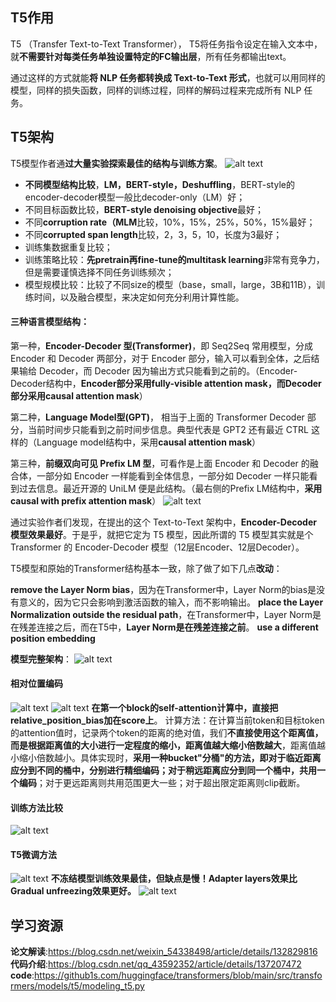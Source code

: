 ## T5作用
T5 （Transfer Text-to-Text Transformer），
T5将任务指令设定在输入文本中，就**不需要针对每类任务单独设置特定的FC输出层**，所有任务都输出text。

通过这样的方式就能**将 NLP 任务都转换成 Text-to-Text 形式**，也就可以用同样的模型，同样的损失函数，同样的训练过程，同样的解码过程来完成所有 NLP 任务。


## T5架构
T5模型作者通**过大量实验探索最佳的结构与训练方案**。
![alt text](334af02850b447df98c1f21212710a87.png)
- **不同模型结构比较**，**LM，BERT-style，Deshuffling**，BERT-style的encoder-decoder模型一般比decoder-only（LM）好；
- 不同目标函数比较，**BERT-style denoising objective**最好；
- 不同**corruption rate（MLM**比较，10%，15%，25%，50%，15%最好；
- 不同**corrupted span length**比较，2，3，5，10，长度为3最好；
- 训练集数据重复比较；
- 训练策略比较：**先pretrain再fine-tune的multitask learning**非常有竞争力，但是需要谨慎选择不同任务训练频次；
- 模型规模比较：比较了不同size的模型（base，small，large，3B和11B），训练时间，以及融合模型，来决定如何充分利用计算性能。

#### 三种语言模型结构：
第一种，**Encoder-Decoder 型(Transformer)**，即 Seq2Seq 常用模型，分成 Encoder 和 Decoder 两部分，对于 Encoder 部分，输入可以看到全体，之后结果输给 Decoder，而 Decoder 因为输出方式只能看到之前的。（Encoder-Decoder结构中，**Encoder部分采用fully-visible attention mask，而Decoder部分采用causal attention mask**）

第二种，**Language Model型(GPT)**， 相当于上面的 Transformer Decoder 部分，当前时间步只能看到之前时间步信息。典型代表是 GPT2 还有最近 CTRL 这样的（Language model结构中，采用**causal attention mask**）

第三种，**前缀双向可见 Prefix LM 型**，可看作是上面 Encoder 和 Decoder 的融合体，一部分如 Encoder 一样能看到全体信息，一部分如 Decoder 一样只能看到过去信息。最近开源的 UniLM 便是此结构。（最右侧的Prefix LM结构中，**采用causal with prefix attention mask**）
![alt text](image.png)

通过实验作者们发现，在提出的这个 Text-to-Text 架构中，**Encoder-Decoder 模型效果最好**。于是乎，就把它定为 T5 模型，因此所谓的 T5 模型其实就是个 Transformer 的 Encoder-Decoder 模型（12层Encoder、12层Decoder）。

T5模型和原始的Transformer结构基本一致，除了做了如下几点**改动**：

**remove the Layer Norm bias**，因为在Transformer中，Layer Norm的bias是没有意义的，因为它只会影响到激活函数的输入，而不影响输出。
**place the Layer Normalization outside the residual path**，在Transformer中，Layer Norm是在残差连接之后，而在T5中，**Layer Norm是在残差连接之前**。
**use a different position embedding**

**模型完整架构**：
![alt text](image-2.png)
#### 相对位置编码
![alt text](image-1.png)
![alt text](e69b11d4019146b4bc9a821ff720e252.png)
**在第一个block的self-attention计算中，直接把relative_position_bias加在score上**。
计算方法：在计算当前token和目标token的attention值时，记录两个token的距离的绝对值，我们**不直接使用这个距离值，而是根据距离值的大小进行一定程度的缩小，距离值越大缩小倍数越大**，距离值越小缩小倍数越小。具体实现时，**采用一种bucket"分桶"的方法，即对于临近距离应分到不同的桶中，分别进行精细编码；对于稍远距离应分到同一个桶中，共用一个编码**；对于更远距离则共用范围更大一些；对于超出限定距离则clip截断。

#### 训练方法比较
![alt text](e18ce9276a4242fc88cd8d43e756bef1.png)

#### T5微调方法
![alt text](e2df9b68fcb14fac931a3bacceca3cca.png)
**不冻结模型训练效果最佳，但缺点是慢！Adapter layers效果比Gradual unfreezing效果更好。**
![alt text](d1d9e5504084443f9eabcd3964e641f1.png)


## 学习资源
**论文解读**:https://blog.csdn.net/weixin_54338498/article/details/132829816
**代码介绍**:https://blog.csdn.net/qq_43592352/article/details/137207472
**code**:https://github1s.com/huggingface/transformers/blob/main/src/transformers/models/t5/modeling_t5.py

